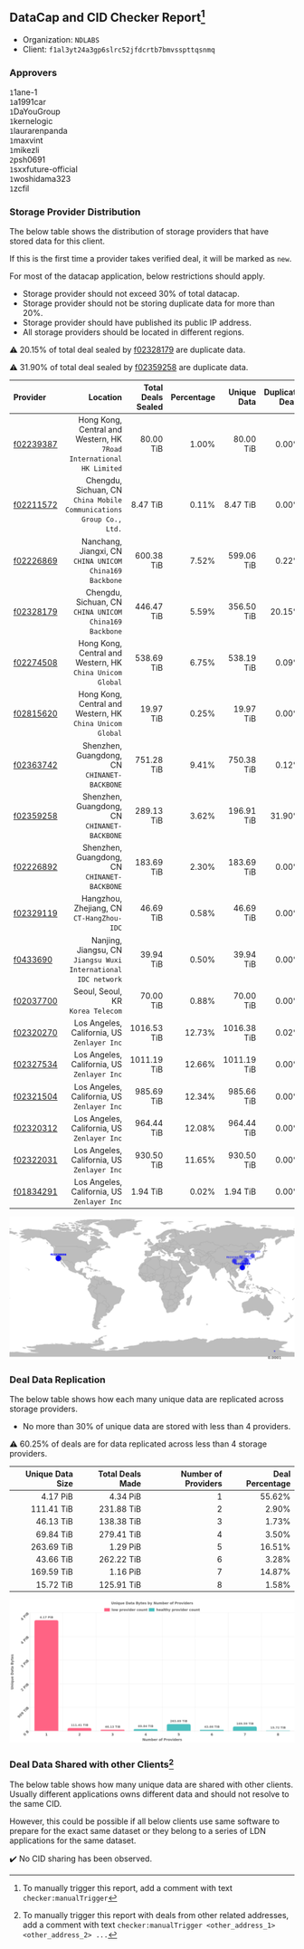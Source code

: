 ## DataCap and CID Checker Report[^1]
 - Organization: `NDLABS`
 - Client: `f1al3yt24a3gp6slrc52jfdcrtb7bmvsspttqsnmq`
### Approvers
`1`1ane-1<br/>`1`a1991car<br/>`1`DaYouGroup<br/>`1`kernelogic<br/>`1`laurarenpanda<br/>`1`maxvint<br/>`1`mikezli<br/>`2`psh0691<br/>`1`sxxfuture-official<br/>`1`woshidama323<br/>`1`zcfil

### Storage Provider Distribution
The below table shows the distribution of storage providers that have stored data for this client.

If this is the first time a provider takes verified deal, it will be marked as `new`.

For most of the datacap application, below restrictions should apply.
 - Storage provider should not exceed 30% of total datacap.
 - Storage provider should not be storing duplicate data for more than 20%.
 - Storage provider should have published its public IP address.
 - All storage providers should be located in different regions.

⚠️ 20.15% of total deal sealed by [f02328179](https://filfox.info/en/address/f02328179) are duplicate data.

⚠️ 31.90% of total deal sealed by [f02359258](https://filfox.info/en/address/f02359258) are duplicate data.

| Provider                                              |                                                                Location | Total Deals Sealed | Percentage | Unique Data | Duplicate Deals |
| :---------------------------------------------------- | ----------------------------------------------------------------------: | -----------------: | ---------: | ----------: | --------------: |
| [f02239387](https://filfox.info/en/address/f02239387) | Hong Kong, Central and Western, HK<br/>`7Road International HK Limited` |          80.00 TiB |      1.00% |   80.00 TiB |           0.00% |
| [f02211572](https://filfox.info/en/address/f02211572) |  Chengdu, Sichuan, CN<br/>`China Mobile Communications Group Co., Ltd.` |           8.47 TiB |      0.11% |    8.47 TiB |           0.00% |
| [f02226869](https://filfox.info/en/address/f02226869) |              Nanchang, Jiangxi, CN<br/>`CHINA UNICOM China169 Backbone` |         600.38 TiB |      7.52% |  599.06 TiB |           0.22% |
| [f02328179](https://filfox.info/en/address/f02328179) |               Chengdu, Sichuan, CN<br/>`CHINA UNICOM China169 Backbone` |         446.47 TiB |      5.59% |  356.50 TiB |          20.15% |
| [f02274508](https://filfox.info/en/address/f02274508) |            Hong Kong, Central and Western, HK<br/>`China Unicom Global` |         538.69 TiB |      6.75% |  538.19 TiB |           0.09% |
| [f02815620](https://filfox.info/en/address/f02815620) |            Hong Kong, Central and Western, HK<br/>`China Unicom Global` |          19.97 TiB |      0.25% |   19.97 TiB |           0.00% |
| [f02363742](https://filfox.info/en/address/f02363742) |                         Shenzhen, Guangdong, CN<br/>`CHINANET-BACKBONE` |         751.28 TiB |      9.41% |  750.38 TiB |           0.12% |
| [f02359258](https://filfox.info/en/address/f02359258) |                         Shenzhen, Guangdong, CN<br/>`CHINANET-BACKBONE` |         289.13 TiB |      3.62% |  196.91 TiB |          31.90% |
| [f02226892](https://filfox.info/en/address/f02226892) |                         Shenzhen, Guangdong, CN<br/>`CHINANET-BACKBONE` |         183.69 TiB |      2.30% |  183.69 TiB |           0.00% |
| [f02329119](https://filfox.info/en/address/f02329119) |                            Hangzhou, Zhejiang, CN<br/>`CT-HangZhou-IDC` |          46.69 TiB |      0.58% |   46.69 TiB |           0.00% |
| [f0433690](https://filfox.info/en/address/f0433690)   |       Nanjing, Jiangsu, CN<br/>`Jiangsu Wuxi International IDC network` |          39.94 TiB |      0.50% |   39.94 TiB |           0.00% |
| [f02037700](https://filfox.info/en/address/f02037700) |                                    Seoul, Seoul, KR<br/>`Korea Telecom` |          70.00 TiB |      0.88% |   70.00 TiB |           0.00% |
| [f02320270](https://filfox.info/en/address/f02320270) |                          Los Angeles, California, US<br/>`Zenlayer Inc` |        1016.53 TiB |     12.73% | 1016.38 TiB |           0.02% |
| [f02327534](https://filfox.info/en/address/f02327534) |                          Los Angeles, California, US<br/>`Zenlayer Inc` |        1011.19 TiB |     12.66% | 1011.19 TiB |           0.00% |
| [f02321504](https://filfox.info/en/address/f02321504) |                          Los Angeles, California, US<br/>`Zenlayer Inc` |         985.69 TiB |     12.34% |  985.66 TiB |           0.00% |
| [f02320312](https://filfox.info/en/address/f02320312) |                          Los Angeles, California, US<br/>`Zenlayer Inc` |         964.44 TiB |     12.08% |  964.44 TiB |           0.00% |
| [f02322031](https://filfox.info/en/address/f02322031) |                          Los Angeles, California, US<br/>`Zenlayer Inc` |         930.50 TiB |     11.65% |  930.50 TiB |           0.00% |
| [f01834291](https://filfox.info/en/address/f01834291) |                          Los Angeles, California, US<br/>`Zenlayer Inc` |           1.94 TiB |      0.02% |    1.94 TiB |           0.00% |

<img src="https://raw.githubusercontent.com/data-preservation-programs/filplus-checker-assets/main/filecoin-project/filecoin-plus-large-datasets/issues/2084/1696747325573.png"/>

### Deal Data Replication
The below table shows how each many unique data are replicated across storage providers.

- No more than 30% of unique data are stored with less than 4 providers.

⚠️ 60.25% of deals are for data replicated across less than 4 storage providers.

| Unique Data Size | Total Deals Made | Number of Providers | Deal Percentage |
| ---------------: | ---------------: | ------------------: | --------------: |
|         4.17 PiB |         4.34 PiB |                   1 |          55.62% |
|       111.41 TiB |       231.88 TiB |                   2 |           2.90% |
|        46.13 TiB |       138.38 TiB |                   3 |           1.73% |
|        69.84 TiB |       279.41 TiB |                   4 |           3.50% |
|       263.69 TiB |         1.29 PiB |                   5 |          16.51% |
|        43.66 TiB |       262.22 TiB |                   6 |           3.28% |
|       169.59 TiB |         1.16 PiB |                   7 |          14.87% |
|        15.72 TiB |       125.91 TiB |                   8 |           1.58% |

<img src="https://raw.githubusercontent.com/data-preservation-programs/filplus-checker-assets/main/filecoin-project/filecoin-plus-large-datasets/issues/2084/1696747326670.png"/>

### Deal Data Shared with other Clients[^3]
The below table shows how many unique data are shared with other clients.
Usually different applications owns different data and should not resolve to the same CID.

However, this could be possible if all below clients use same software to prepare for the exact same dataset or they belong to a series of LDN applications for the same dataset.

✔️ No CID sharing has been observed.

[^1]: To manually trigger this report, add a comment with text `checker:manualTrigger`

[^2]: Deals from those addresses are combined into this report as they are specified with `checker:manualTrigger`

[^3]: To manually trigger this report with deals from other related addresses, add a comment with text `checker:manualTrigger <other_address_1> <other_address_2> ...`
